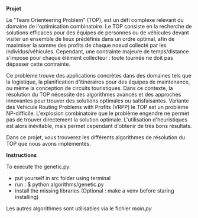 **Projet**

Le "Team Orienteering Problem" (TOP), est un défi complexe relevant du domaine de l'optimisation combinatoire. Le TOP consiste en la recherche de solutions efficaces pour des équipes de personnes ou de véhicules devant visiter un ensemble de lieux prédéfinis dans un ordre optimal, afin de maximiser la somme des profits de chaque noeud collecté par les individus/véhicules. Cependant, une contrainte majeure de temps/distance s'impose pour chaque élément collecteur : toute tournée ne doit pas dépasser cette contrainte.

Ce problème trouve des applications concrètes dans des domaines tels que la logistique, la planification d'itinéraires pour des équipes de maintenance, ou même la conception de circuits touristiques. Dans ce contexte, la résolution du TOP nécessite des algorithmes avancés et des approches innovantes pour trouver des solutions optimales ou satisfaisantes. Variante des Vehicule Routing Problems with Profits (VRPP) le TOP est un problème NP-difficile. L'explosion combinatoire que le problème engendre ne permet pas de trouver directement la solution optimale. L'utilisation d'heuristiques est alors inévitable, mais permet cependant d'obtenir de très bons résultats.

Dans ce projet, vous trouverez les différents algorithmes de résolution du TOP que nous avons implémentés.

**Instructions**

To execute the genetic.py:
- put yourself in src folder using terminal
- run : $ python algorithms/genetic.py
- install the missing libraries (Optional : make a venv before staring installing)

Les autres algorithmes sont utilisables via le fichier *main.py*
